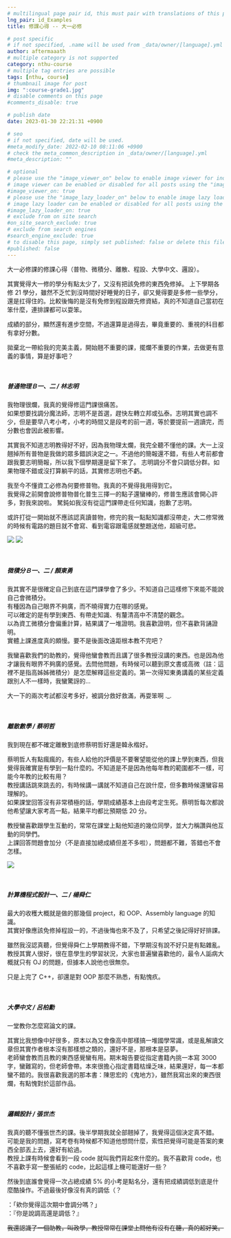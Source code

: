 ```yaml
---
# multilingual page pair id, this must pair with translations of this page. (This name must be unique)
lng_pair: id_Examples
title: 修課心得 -- 大一必修

# post specific
# if not specified, .name will be used from _data/owner/[language].yml
author: aftermaaath
# multiple category is not supported
category: nthu-course 
# multiple tag entries are possible
tags: [nthu, course]
# thumbnail image for post
img: ":course-grade1.jpg"
# disable comments on this page
#comments_disable: true

# publish date
date: 2023-01-30 22:21:31 +0900

# seo
# if not specified, date will be used.
#meta_modify_date: 2022-02-10 08:11:06 +0900
# check the meta_common_description in _data/owner/[language].yml
#meta_description: ""

# optional
# please use the "image_viewer_on" below to enable image viewer for individual pages or posts (_posts/ or [language]/_posts folders).
# image viewer can be enabled or disabled for all posts using the "image_viewer_posts: true" setting in _data/conf/main.yml.
#image_viewer_on: true
# please use the "image_lazy_loader_on" below to enable image lazy loader for individual pages or posts (_posts/ or [language]/_posts folders).
# image lazy loader can be enabled or disabled for all posts using the "image_lazy_loader_posts: true" setting in _data/conf/main.yml.
#image_lazy_loader_on: true
# exclude from on site search
#on_site_search_exclude: true
# exclude from search engines
#search_engine_exclude: true
# to disable this page, simply set published: false or delete this file
#published: false
---
```


<!-- outline-start -->

大一必修課的修課心得（普物、微積分、離散、程設、大學中文、邏設）。

<!-- outline-end -->

其實覺得大一修的學分有點太少了，又沒有把該免修的東西免修掉。
上下學期各修 21 學分，雖然不乏忙到沒時間好好睡覺的日子，卻又覺得要是多修一些學分，還是扛得住的。比較後悔的是沒有免修到程設跟先修資結，真的不知道自己當初在笨什麼，連排課都可以耍笨。

成績的部分，顯然還有進步空間，不過還算是過得去，畢竟重要的、重視的科目都有拿好分數。

拋棄北一帶給我的完美主義，開始翹不重要的課，擺爛不重要的作業，去做更有意義的事情，算是好事吧？

<br>

##### 普通物理Ｂ一、二 / 林志明
我物理很爛，我真的覺得修這門課很痛苦。<br>
如果想要找調分魔法師，志明不是首選，趕快左轉立邦或弘泰。志明其實也調不少，但是要早八考小考，小考的時間又是段考的前一週，等於要提前一週讀完，而分數也會因此被影響。

其實我不知道志明教得好不好，因為我物理太爛，我完全聽不懂他的課。大一上沒翹掉所有普物是我做的眾多錯誤決定之一。不過他的簡報還不錯，有些人考前都會跟我要志明簡報，所以我下個學期還是留下來了。
志明調分不會只調低分群。如果物理不錯或沒打算躺平的話，其實修志明也不虧。

我至今不懂資工必修為何要修普物。我真的不覺得我用得到它。<br>
我覺得之前開會說修普物普化普生三擇一的點子還蠻棒的，修普生應該會開心許多，對我來說啦。
駑鈍如我沒有從這門課帶走任何知識，抱歉了志明。

或許打從一開始就不應該認真讀普物，修完的我一點點知識都沒帶走，大二修常微的時候有電路的題目就不會寫、看到電容跟電感就整題送他，超級可悲。

![](https://i.imgur.com/jKUKq0q.png)
![](https://i.imgur.com/4BCUo58.png)

<br>

##### 微積分Ｂ一、二 / 顏東勇
我其實不是很確定自己到底在這門課學會了多少。不知道自己這樣修下來能不能說自己會微積分。<br>
有種因為自己眼界不夠廣，而不曉得實力在哪的感覺。<br>
可以確定的是有學到東西、有帶走知識、有釐清高中不清楚的觀念。<br>
以為資工微積分會偏重計算，結果講了一堆證明。我喜歡證明，但不喜歡背誦證明。<br>
實體上課進度真的頗慢。要不是後面改遠距根本教不完吧？

我蠻喜歡我們的助教的，覺得他蠻會教而且講了很多教授沒講的東西。也是因為他才讓我有眼界不夠廣的感覺。去問他問題，有時候可以聽到原文書或高微（註：這裡不是指高姊姊微積分）是怎麼解釋這些定義的。第一次得知東勇講義的某些定義跟別人不一樣時，我蠻驚訝的...

大一下的兩次考試都沒考多好，被調分救好救滿，再耍笨啊 .\_.

<br>

##### 離散數學 / 蔡明哲
我到現在都不確定離散到底修蔡明哲好還是韓永楷好。

蔡明哲人有點瘋瘋的，有些人給他的評價是不要奢望能從他的課上學到東西，但我覺得我確實是有學到一點什麼的。不知道是不是因為他每年教的範圍都不一樣，可能今年教的比較有用？<br>
教授講話跳來跳去的，有時候講一講就不知道自己在說什麼，但多數時候還蠻容易理解的。<br>
如果課堂回答沒有非常積極的話，學期成績基本上由段考定生死。蔡明哲每次都說他希望讓大家考高一點，結果平均都比預期低 20 分。

教授蠻喜歡跟學生互動的，常常在課堂上點他知道的幾位同學，並大力稱讚與他互動的同學們。<br>
上課回答問題會加分（不是直接加總成績但差不多啦），問題都不難，答錯也不會怎樣。

![](https://i.imgur.com/EU4MHtF.png)

<br>

##### 計算機程式設計一、二 / 楊舜仁
最大的收穫大概就是做的那幾個 project，和 OOP、Assembly language 的知識。<br>
其實好像應該免修掉程設一的，不過後悔也來不及了，只希望之後記得好好排課。

雖然我沒認真聽，但覺得舜仁上學期教得不錯，下學期沒有說不好只是有點雜亂。教授其實人很好，很在意學生的學習狀況，大家也普遍蠻喜歡他的，最令人詬病大概就只有 OJ 的問題，但據本人說他也很無奈。

只是上完了 C++，卻還是對 OOP 那麼不熟悉，有點愧疚。

<br>

##### 大學中文 / 呂柏勳
一堂教你怎麼寫論文的課。

其實比我想像中好很多，原本以為又會像高中那樣搞一堆國學常識，或是亂解讀文章但其實作者根本沒有那樣想之類的，還好不是，那根本是惡夢。<br>
老師蠻會教而且教的東西感覺蠻有用。期末報告要從指定書籍內挑一本寫 3000 字，蠻難寫的，但老師會帶。本來很擔心指定書籍枯燥乏味，結果還好，每一本都蠻不錯的。我很喜歡我選的那本書：陳思宏的《鬼地方》，雖然我寫出來的東西很爛，有點愧對於這部作品。

<br>

##### 邏輯設計 / 張世杰
我真的聽不懂張世杰的課。後半學期我就全部翹掉了，我覺得這個決定真不錯。<br>
可能是我的問題，寫考卷有時候都不知道他想問什麼，索性把覺得可能是答案的東西全部丟上去，還好有給過。<br>
教授上課有時候會看到一段 code 就叫我們背起來什麼的。我不喜歡背 code，也不喜歡手寫一整張紙的 code，比起這樣上機可能還好一些？<br>

然後到底誰會覺得一次占總成績 5% 的小考是點名分，還有把成績調低到底是什麼酷操作。不過最後好像沒有真的調低（？

：「欸你覺得這次期中會調分嗎？」<br>
：『你是說調高還是調低？』

~~我還認識了一個助教，叫政學，教授常常在課堂上問他有沒有在聽，真的超好笑。~~
